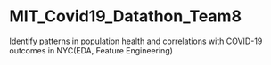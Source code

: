 # MIT_Covid19_Datathon_Team8
 Identify patterns in population health and correlations with COVID-19 outcomes in NYC(EDA, Feature Engineering)

